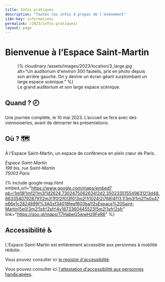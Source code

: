 ```yaml
---
title: Infos pratiques
description: "Toutes les infos à propos de l'événement"
i18n-key: informations
permalink: /2023/infos-pratiques/
layout: page
---
```


# Bienvenue à l’Espace Saint-Martin

<figure role="group" aria-labelledby="fig1">
  {% cloudinary /assets/images/2023/location/3_large.jpg alt="Un auditorium d'environ 300 fauteils, pris en photo depuis son arrière gauche. On y devine un écran géant surplombant un large espace scénique." %}
  <figcaption id="fig1" class="text-xs text-center">
    Le grand auditorium et son large espace scénique.
  </figcaption>
</figure>

## Quand ? <span aria-hidden>🕗</span>

Une journée complète, le 10 mai 2023. L’accueil se fera avec des viennoiseries, avant de démarrer les présentations.

## Où ? <span aria-hidden>🗺️</span>

À l'Espace Saint-Martin, un espace de conférence en plein cœur de Paris.

<address>
  Espace Saint-Martin<br>
  199 bis, rue Saint-Martin<br>
  75003 Paris
</address>

{% include google-map.html embed_url="https://www.google.com/maps/embed?pb=!1m18!1m12!1m3!1d2624.7302475062634!2d2.3502335155496312!3d48.86335407928791!2m3!1f0!2f0!3f0!3m2!1i1024!2i768!4f13.1!3m3!1m2!1s0x47e66e1c2824899f%3A0xf34018feef603ba1!2sEspace%20Saint-Martin!5e0!3m2!1sfr!2sfr!4v1673360445523!5m2!1sfr!2sfr" link="https://goo.gl/maps/T7HabeG5wwHz9FeR6" %}

## Accessibilité <span aria-hidden>♿️</span>

L'Espace Saint-Martin est entièrement accessible aux personnes à mobilité réduite.

Vous pouvez consulter ici [le registre d'accessibilité](https://www.espacesaintmartin.com/images/contenus_pages/Fiches%20synthese%20R-V_registre.pdf).

Vous pouvez consulter ici [l'attestation d'accessibilité aux personnes handicapées](https://www.espacesaintmartin.com/images/contenus_pages/ATTHAND.pdf).
